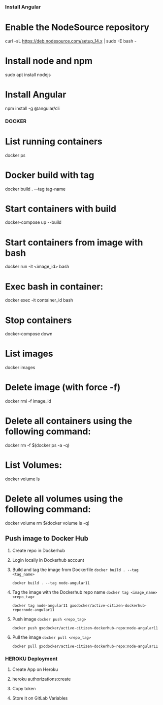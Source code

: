 ### Install Angular
# Enable the NodeSource repository
curl -sL https://deb.nodesource.com/setup_14.x | sudo -E bash -

# Install node and npm
sudo apt install nodejs

# Install Angular
npm install -g @angular/cli


### DOCKER
# List running containers
docker ps

# Docker build with tag
docker build . --tag tag-name

# Start containers with build
docker-compose up --build

# Start containers from image with bash
docker run -it <image_id> bash

# Exec bash in container:
docker exec -it container_id bash

# Stop containers
docker-compose down

# List images
docker images

# Delete image (with force -f)
docker rmi -f image_id

# Delete all containers using the following command:
docker rm -f $(docker ps -a -q)

# List Volumes:
docker volume ls

# Delete all volumes using the following command:
docker volume rm $(docker volume ls -q)

## Push image to Docker Hub
1. Create repo in Dockerhub
   
2. Login locally in Dockerhub account

3. Build and tag the image from Dockerfile
   ```docker build . --tag <tag_name>```
   
   ```docker build . --tag node-angular11```
   
4. Tag the image with the Dockerhub repo name
   ```docker tag <image_name> <repo_tag>```

    ```docker tag node-angular11 gxodocker/active-citizen-dockerhub-repo:node-angular11```

5. Push image
    ```docker push <repo_tag>```
   
    ```docker push gxodocker/active-citizen-dockerhub-repo:node-angular11```

6. Pull the image
    ```docker pull <repo_tag>```
   
    ```docker pull gxodocker/active-citizen-dockerhub-repo:node-angular11```


### HEROKU Deployment
1. Create App on Heroku

2. heroku authorizations:create

3. Copy token

4. Store it on GitLab Variables
